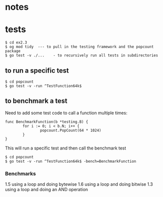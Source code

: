 # notes


# tests

```
$ cd ex2.3
$ og mod tidy  --- to pull in the testing framework and the popcount package
$ go test -v ./...    - to recursively run all tests in subdirectories
```

## to run a specific test

```
$ cd popcount
$ go test -v -run ^TestFunction64k$
```

## to benchmark a test

Need to add some test code to call a function multiple times:

```
func BenchmarkFunction(b *testing.B) {
        for i := 0; i < b.N; i++ {
                popcount.PopCount(64 * 1024)
        }
}
```

This will run a specific test and then call the benchmark test
```
$ cd popcount
$ go test -v -run ^TestFunction64k$ -bench=BenchmarkFunction
```

### Benchmarks
1.5 using a loop and doing bytewise
1.6 using a loop and doing bitwise
1.3 using a loop and doing an AND operation

